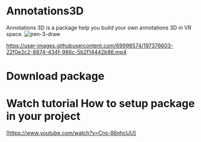 # Annotations3D
Annotations 3D is a package help you build your own annotations 3D in VR space.
![pen-3-draw](https://user-images.githubusercontent.com/69998574/197375248-c8eae7f4-e358-474a-9998-2d991824c389.png)

https://user-images.githubusercontent.com/69998574/197376603-22f0e2c2-8874-434f-986c-5b2f14442b86.mp4

# Download package
[](Annotations_3D.unitypackage)

# Watch tutorial How to setup package in your project

[https://www.youtube.com/watch?v=Cns-86nhcUU]



